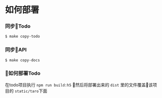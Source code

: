 # 如何部署

### 同步Todo

```bash
$ make copy-todo
```

### 同步API

```bash
$ make copy-docs
```

### 如何部署Todo

在todo项目执行 `npm run build:h5` 然后将部署出来的 `dist` 里的文件覆盖该项目的 `static/taro`下面

